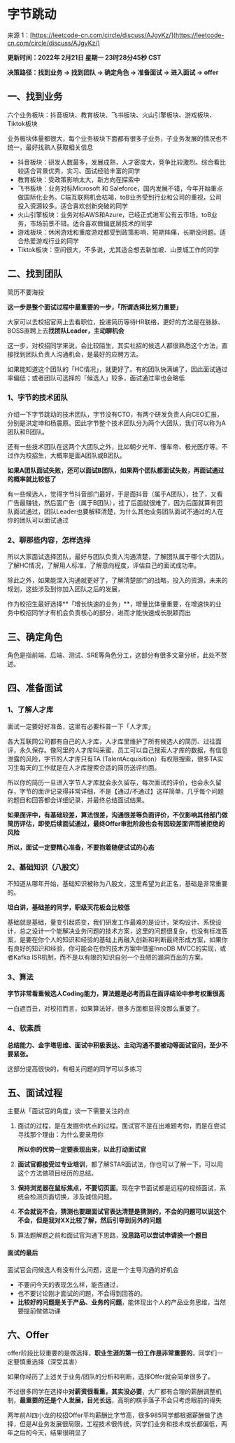 # 字节跳动

来源 1：[https://leetcode-cn.com/circle/discuss/AJgyKz/](https://leetcode-cn.com/circle/discuss/AJgyKz/)

**更新时间：2022年 2月21日 星期一 23时28分45秒 CST**

**决策路径：找到业务 -> 找到团队 -> 确定角色 -> 准备面试 -> 进入面试 -> offer**

## 一、找到业务

六个业务板块：抖音板块、教育板块、飞书板块、火山引擎板块、游戏板块、Tiktok板块

业务板块体量都很大，每个业务板块下面都有很多子业务，子业务发展的情况也不统一，最好找熟人获取相关信息

- 抖音板块：研发人数最多，发展成熟，人才密度大，竞争比较激烈。综合看比较适合背景优秀，实习、面试经验丰富的同学
- 教育板块：受政策影响太大，新方向在探索中
- 飞书板块：业务对标Microsoft 和 Saleforce，国内发展不错，今年开始重点做国际化业务。C端互联网机会枯竭，toB业务受到行业和公司的重视，公司投入资源较多。适合喜欢创新突破的同学
- 火山引擎板块：业务对标AWS和Azure，已经正式进军公有云市场，toB业务，市场前景不错。适合喜欢做偏底层技术的同学
- 游戏板块：休闲游戏和重度游戏都受到政策影响，短期阵痛，长期没问题。适合热爱游戏行业的同学
- Tiktok板块：空间很大，不多说，尤其适合想去新加坡、山景城工作的同学

## 二、找到团队

简历不要海投

**这一步是整个面试过程中最重要的一步，「所谓选择比努力重要」**

大家可以去校招官网上去看职位，投递简历等待HR联络，更好的方法是在脉脉、BOSS直聘上去**找团队Leader，主动聊机会**

这一步，对校招同学来说，会比较陌生，其实社招的候选人都很熟悉这个方法，直接找到团队负责人沟通机会，是最好的应聘方法。

如果能知道这个团队的「HC情况」，就更好了。有的团队快满编了，因此面试通过率偏低；或者团队可选择的「候选人」较多，面试通过率也会略低

### 1、字节的技术团队

介绍一下字节跳动的技术团队，字节没有CTO，有两个研发负责人向CEO汇报，分别是洪定坤和杨震原。因此字节整个技术团队分为两个大团队，我们可以称为A团队和B团队。

还有一些技术团队在这两个大团队之外，比如朝夕光年、懂车帝、极光医疗等。不过作为校招生，大概率是面A团队或B团队。

**如果A团队面试失败，还可以面试B团队，如果两个团队都面试失败，再面试通过的概率就比较低了**

有一些候选人，觉得字节抖音部门最好，于是面抖音（属于A团队），挂了，又看广告最赚钱，然后面广告（属于B团队），挂了后面就很难了，因为后面就算有团队面试通过，团队Leader也要解释清楚，为什么其他业务团队面试不通过的人在你的团队可以面试通过

### 2、聊那些内容，怎样选择

所以大家面试选择团队，最好与团队负责人沟通清楚，了解团队属于哪个大团队，了解HC情况，了解用人标准，了解意向程度，评估自己的面试成功率。

除此之外，如果能深入沟通就更好了，了解清楚部门的战略，投入的资源，未来的规划，这些涉及到你加入团队之后的发展，

作为校招生最好选择**「增长快速的业务」**，增量比体量重要，在增速快的业务中校招同学才有机会负责核心的部分，进而才能快速成长脱颖而出

## 三、确定角色

角色是指前端、后端、测试、SRE等角色分工，这部分有很多文章分析，此处不赘述。

## 四、准备面试

### 1、了解人才库

面试一定要好好准备，这里有必要科普一下「人才库」

各大互联网公司都有自己的人才库，人才库里维护了所有候选人的简历、过往面评，永久保存。像阿里的人才库叫采蜜，员工可以自己搜索人才库的数据，有信息泄露的风险，字节的人才库只有TA (TalentAcquisition）有权限搜索，很多TA实习生每天的工作就是在人才库搜索合适的简历送评约面。

所以你的简历一旦进入字节人才库就会永久留存，每次面试的评价，也会永久留存，字节的面评记录得非常详细，不是【通过/不通过】这样简单，几乎每个问题的题目和回答都会详细记录，并最终总结面试结果。

**如果面评中，有基础较差，算法很差，沟通很差等负面评价，不仅影响其他部门做简历评估，即使后续面试通过，最终Offer审批阶段也会有因较差面评而被拒绝的风险**

**所以，面试一定要精心准备，不要抱着随便试试的心态**

### 2、基础知识（八股文）

不知道从哪年开始，基础知识被称为八股文，这里希望为此正名，基础是非常重要的。

**坦白讲，基础差的同学，职级天花板会比较低**

基础就是基础，量变引起质变，我们研发工作最难的是设计，架构设计、系统设计，总之设计一个能解决业务问题的技术方案，这里的问题很复杂，也没有标准答案，是要在你个人的知识和经验的基础上再融入创新和判断最终形成方案，如果你有良好的知识和经验，你可能会在你的技术方案中借鉴InnoDB MVCC的实现，或者Kafka ISR机制，而不是以有限的知识自创一个丑陋的漏洞百出的方案。

### 3、算法

**字节非常看重候选人Coding能力，算法题是必考而且在面评结论中参考权重很高**

一白遮百丑，对校招而言，如果算法好，很多方面都显得没那么重要了。

### 4、软素质

**总结能力、金字塔思维、面试中积极表达、主动沟通不要被动等面试官问，至少不要紧张。**

这部分提高很快的，有相关问题的同学可以多练习

## 五、面试过程

主要从「面试官的角度」谈一下需要关注的点

1. 面试的过程，是在发掘你优点的过程。面试官不是在出难题考你，而是在尝试寻找那个理由：为什么要录用你

   **所以你的优势一定要表现出来，以此打动面试官**

2. **面试官都接受过专业培训**，都了解STAR面试法，你也可以了解一下，可以用这个方法做项目经历的总结。

3. **保持浏览器在鼠标焦点，不要切页面**。现在字节面试都是远程的视频面试，系统会检测页面切换，涉及诚信问题。

4. **不会就说不会，猜测也要跟面试官表达清楚是猜测的，不会的问题可以说这个不会，但是我对XX比较了解，然后引导到另外的问题**

5. 算法题解题之前和面试官沟通下思路，**没思路可以尝试申请换一个题目**

#### 面试的最后

面试官会问候选人有没有什么问题，这是一个主导沟通的好机会

- 不要问今天的表现怎么样，能否通过，
- 也不要讨论刚才面试的问题，不会得到回答的。
- **比较好的问题是关于产品、业务的问题**，能体现出个人的产品业务思维，当然要提前做做功课

## 六、Offer

offer阶段比较重要的是做选择，**职业生涯的第一份工作是非常重要的**，同学们一定要慎重选择（深受其害）

如果你经历了上述关于业务/团队的分析和判断，选择Offer就会简单很多了。

不过很多同学在选择中**对薪资很看重，其实没必要**，大厂都有合理的薪酬调整机制，**最重要的还是个人发展，目光长远**，高明的棋手落子不会只考虑眼前的得失

两年前AI四小龙的校招Offer平均薪酬比字节高，很多985同学都根据薪酬做了选择，但是Al业务发展很局限，工程技术很传统，同学们业务和技术成长都偏低，两年之后的今天，结果很明显了

